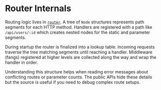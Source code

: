 # Router Internals

Routing logic lives in [`router`](../ohkami-0.24/ohkami/src/router).  A tree of
`Node` structures represents path segments for each HTTP method.  Handlers are
registered with a path like `/api/users/:id` which creates nested nodes for the
static and parameter segments.

During startup the router is finalized into a lookup table.  Incoming requests
traverse the tree matching segments until reaching a handler.  Middleware (fangs)
registered at higher levels are collected along the way and wrap the handler in
order.

Understanding this structure helps when reading error messages about conflicting
routes or parameter counts.  The public APIs hide these details but the source is
useful if you need to debug complex route setups.


